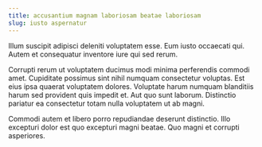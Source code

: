 ```yaml
---
title: accusantium magnam laboriosam beatae laboriosam
slug: iusto aspernatur
---
```


Illum suscipit adipisci deleniti voluptatem esse. Eum iusto occaecati qui. Autem et consequatur inventore iure qui sed rerum.

Corrupti rerum ut voluptatem ducimus modi minima perferendis commodi amet. Cupiditate possimus sint nihil numquam consectetur voluptas. Est eius ipsa quaerat voluptatem dolores. Voluptate harum numquam blanditiis harum sed provident quis impedit et. Aut quo sunt laborum. Distinctio pariatur ea consectetur totam nulla voluptatem ut ab magni.

Commodi autem et libero porro repudiandae deserunt distinctio. Illo excepturi dolor est quo excepturi magni beatae. Quo magni et corrupti asperiores.
